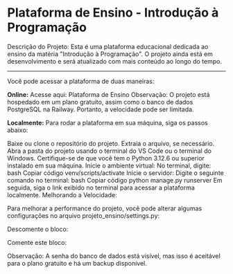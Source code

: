 <h1>Plataforma de Ensino - Introdução à Programação</h1>

Descrição do Projeto:
Esta é uma plataforma educacional dedicada ao ensino da matéria "Introdução à Programação". O projeto ainda está em desenvolvimento e será atualizado com mais conteúdo ao longo do tempo.

<hr>

Você pode acessar a plataforma de duas maneiras:

<b>Online:</b>
Acesse aqui: Plataforma de Ensino
Observação: O projeto está hospedado em um plano gratuito, assim como o banco de dados PostgreSQL na Railway. Portanto, a velocidade pode ser limitada.

<b>Localmente:</b>
Para rodar a plataforma em sua máquina, siga os passos abaixo:

Baixe ou clone o repositório do projeto.
Extraia o arquivo, se necessário.
Abra a pasta do projeto usando o terminal do VS Code ou o terminal do Windows.
Certifique-se de que você tem o Python 3.12.6 ou superior instalado em sua máquina.
Inicie o ambiente virtual:
No terminal, digite:
bash
Copiar código
venv/scripts/activate
Inicie o servidor:
Digite o seguinte comando no terminal:
bash
Copiar código
python manage.py runserver
Em seguida, siga o link exibido no terminal para acessar a plataforma localmente.
Melhorando a Velocidade:

Para melhorar a performance do projeto, você pode alterar algumas configurações no arquivo projeto_ensino/settings.py:

Descomente o bloco:

Comente este bloco:

Observação: A senha do banco de dados está visível, mas isso é aceitável para o plano gratuito e há um backup disponível.
